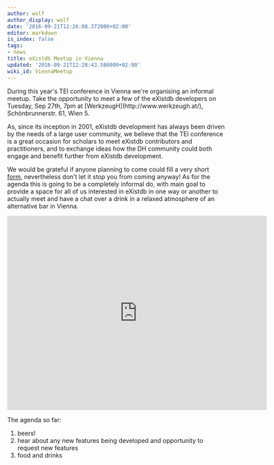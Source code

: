 ```yaml
---
author: wolf
author_display: wolf
date: '2016-09-21T12:26:08.372000+02:00'
editor: markdown
is_index: false
tags:
- news
title: eXistdb Meetup in Vienna
updated: '2016-09-21T12:28:43.586000+02:00'
wiki_id: ViennaMeetup
---
```


<div class="row">
<div class="col-md-6">
During this year's TEI conference in Vienna we're organising an informal meetup. Take the opportunity to meet a few of the eXistdb developers on Tuesday, Sep 27th, 7pm at [WerkzeugH](http://www.werkzeugh.at/), Schönbrunnerstr. 61, Wien 5.

As, since its inception in 2001, eXistdb development has always been driven by the needs of a large user community, we believe that the TEI conference is a great occasion for scholars to meet eXistdb contributors and practitioners, and to exchange ideas how the DH community could both engage and benefit further from eXistdb development.

We would be grateful if anyone planning to come could fill a very short [form](https://goo.gl/forms/Kbjuyh9oi4L4q5Zt2), nevertheless don't let it stop you from coming anyway! As for the agenda this is going to be a completely informal do, with main goal to provide a space for all of us interested in eXistdb in one way or another to actually meet and have a chat over a drink in a relaxed atmosphere of an alternative bar in Vienna.
</div>
<div class="col-md-6">
<iframe src="https://www.google.com/maps/embed?pb=!1m18!1m12!1m3!1d2659.8559933634533!2d16.351076516286348!3d48.19012605547729!2m3!1f0!2f0!3f0!3m2!1i1024!2i768!4f13.1!3m3!1m2!1s0x476da8287f6f9689%3A0x67acaeda4b269c50!2sSch%C3%B6nbrunner+Str.+61%2C+1050+Wien%2C+Austria!5e0!3m2!1sen!2sde!4v1474453253880" width="600" height="450" frameborder="0" style="border:0" allowfullscreen></iframe>
</div>
</div>

The agenda so far:

1. beers!
2. hear about any new features being developed and opportunity to request new features
3. food and drinks
